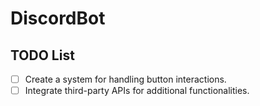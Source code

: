 # DiscordBot

## TODO List
- [ ] Create a system for handling button interactions.
- [ ] Integrate third-party APIs for additional functionalities.
